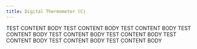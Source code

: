 ```yaml
---
title: Digital Thermometer (C)
---
```


TEST CONTENT BODY
TEST CONTENT BODY
TEST CONTENT BODY
TEST CONTENT BODY
TEST CONTENT BODY
TEST CONTENT BODY
TEST CONTENT BODY
TEST CONTENT BODY
TEST CONTENT BODY